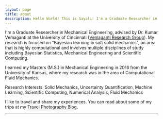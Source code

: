 ```yaml
---
layout: page
title: about
description: Hello World! This is Sayali! I'm a Graduate Researcher in Mechanical Engineering at the University of Cincinnati. 
---
```


I'm a Graduate Researcher in Mechanical Engineering, advised by Dr. Kumar Vemaganti at the University of Cincinnati ([Vemaganti Research Group](http://vemaganti.com)). My research is focused on "Bayesian learning in soft solid mechanics", an area that is highly computational and involves multiple disciplines of study including Bayesian Statistics, Mechanical Engineering and Scientific Computing.

I earned my Masters (M.S.) in Mechanical Engineering in 2016 from the University of Kansas, where my research was in the area of Computational Fluid Mechanics.

Research Interests: Solid Mechanics, Uncertainty Quantification, Machine Learning, Scientific Computing, Numerical Analysis, Fluid Mechanics

I like to travel and share my experiences. You can read about some of my trips at my [Travel Photography Blog](http://sayalikedari.blogspot.com/).

---
